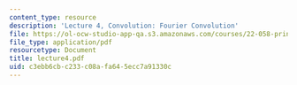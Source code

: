 ```yaml
---
content_type: resource
description: 'Lecture 4, Convolution: Fourier Convolution'
file: https://ol-ocw-studio-app-qa.s3.amazonaws.com/courses/22-058-principles-of-medical-imaging-fall-2002/c3ebb6cbc233c08afa645ecc7a91330c_lecture4.pdf
file_type: application/pdf
resourcetype: Document
title: lecture4.pdf
uid: c3ebb6cb-c233-c08a-fa64-5ecc7a91330c
---
```

